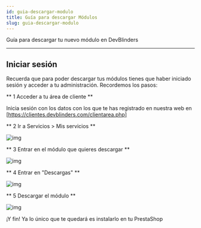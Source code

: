 ```yaml
---
id: guia-descargar-modulo
title: Guía para descargar Módulos
slug: guia-descargar-modulo
---
```


Guía para descargar tu nuevo módulo en DevBlinders

---

## Iniciar sesión

Recuerda que para poder descargar tus módulos tienes que haber iniciado sesión y acceder a tu administración. Recordemos los pasos: 

** 1 Acceder a tu área de cliente **

Inicia sesión con los datos con los que te has registrado en nuestra web en [https://clientes.devblinders.com/clientarea.php]


** 2 Ir a Servicios > Mis servicios **

![img](https://devblinders.com/img/cms/documentaciones/descargar-modulo/mis-servicios.jpg)


** 3 Entrar en el módulo que quieres descargar **

![img](https://devblinders.com/img/cms/documentaciones/descargar-modulo/entrar-en-modulo.jpg)


** 4 Entrar en "Descargas" **

![img](https://devblinders.com/img/cms/documentaciones/descargar-modulo/descargas.jpg)


** 5 Descargar el módulo **

![img](https://devblinders.com/img/cms/documentaciones/descargar-modulo/descargar-modulo.jpg)


¡Y fin! Ya lo único que te quedará es instalarlo en tu PrestaShop
